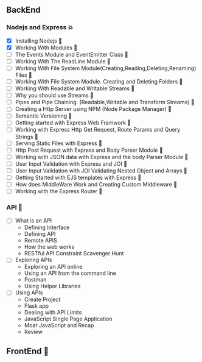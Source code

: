 ## BackEnd
### Nodejs and Express 💥
- [X] Installing Nodejs 🚧
- [X] Working With Modules  🚧
- [ ] The Events Module and EventEmitter Class  🚧
- [ ] Working With The ReadLine Module 🚧
- [ ] Working With File System Module(Creating,Reading,Deleting,Renaming) Files 🚧
- [ ] Working With File System Module. Creating and Deleting Folders 🚧
- [ ] Working With Readable and Writable Streams 🚧
- [ ] Why you should use Streams 🚧
- [ ] Pipes and Pipe Chaining. (Readable,Writable and Transform Streams) 🚧
- [ ] Creating a Http Server using NPM (Node Package Manager) 🚧
- [ ] Semantic Versioning 🚧
- [ ] Getting started with Express Web Framwork 🚧
- [ ] Working with Express Http Get Request, Route Params and Query Strings 🚧
- [ ] Serving Static Files with Express 🚧
- [ ] Http Post Request with Express and Body Parser Module 🚧
- [ ] Working with JSON data with Express and the body Parser Module 🚧
- [ ] User Input Validation with Express and JOI 🚧
- [ ] User Input Validation with JOI Validating Nested Object and Arrays 🚧
- [ ] Getting Started with EJS templates with Express 🚧
- [ ] How does MiddleWare Work and Creating Custom Middleware 🚧
- [ ] Working with the Express Router 🚧

### API 🚧
- [ ] What is an API 
    - Defining Interface
    - Defining API
    - Remote APIS
    - How the web works
    - RESTful API Constraint Scavenger Hunt
- [ ] Exploring APIs
    - Exploring an API online
    - Using an API from the command line
    - Postman
    - Using Helper Libraries
- [ ] Using APIs
    - Create Project
    - Flask app
    - Dealing with API Limits
    - JavaScript Single Page Application
    - Moar JavaScript and Recap
    - Review

## FrontEnd 🚧
